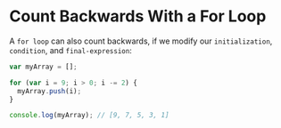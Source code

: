 # Count Backwards With a For Loop

A `for loop` can also count backwards, if we modify our `initialization`, `condition`, and `final-expression`:

```js
var myArray = [];

for (var i = 9; i > 0; i -= 2) {
  myArray.push(i);
}

console.log(myArray); // [9, 7, 5, 3, 1]
```
